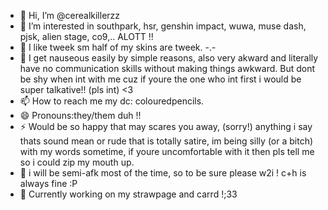 - 👋 Hi, I’m @cerealkillerzz
- 👀 I’m interested in southpark, hsr, genshin impact, wuwa, muse dash, pjsk, alien stage, co9,.. ALOTT !!
- 🌱 I like tweek sm half of my skins are tweek. -.-
- 💞️ I get nauseous easily by simple reasons, also very akward and literally have no communication skills without making things awkward. But dont be shy when int with me cuz if youre the one who int first i would be super talkative!! (pls int) <3
- 📫 How to reach me my dc: colouredpencils.
- 😄 Pronouns:they/them duh !!
- ⚡ Would be so happy that may scares you away, (sorry!) anything i say thats sound mean or rude that is totally satire, im being silly (or a bitch) with my words sometime, if youre uncomfortable with it then pls tell me so i could zip my mouth up.
- 🍬 i will be semi-afk most of the time, so to be sure please w2i ! c+h is always fine :P
- 📎 Currently working on my strawpage and carrd !;33

<!---
cerealkillerzz/cerealkillerzz is a ✨ special ✨ repository because its `README.md` (this file) appears on your GitHub profile.
You can click the Preview link to take a look at your changes.
--->

